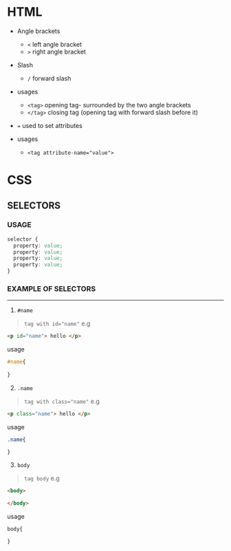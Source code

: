 # HTML

* Angle brackets
  * `<` left angle bracket
  * `>` right angle bracket
* Slash
  * `/` forward slash
* usages
  * `<tag>` opening tag- surrounded by the two angle brackets
  * `</tag>` closing tag (opening tag with forward slash before it)

* `=` used to set attributes

* usages
  * `<tag attribute-name="value">`


# CSS

## SELECTORS

### USAGE

```css
selector {
  property: value;
  property: value;
  property: value;
  property: value;
}
```


### EXAMPLE OF SELECTORS
---

1. `#name` 

> `tag with id="name"` e.g

```HTML
<p id="name"> hello </p>
```

usage

```css 
#name{
  
}
```

2. `.name`

> `tag with class="name"` e.g

```HTML
<p class="name"> hello </p>
```

usage

```css
.name{

}
```

3. `body`

> `tag body` e.g

```HTML
<body>

</body>
```

usage

```css
body{

}
```